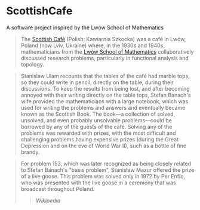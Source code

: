 # ScottishCafe
A software project inspired by the Lwów School of Mathematics

> The [Scottish Café](https://en.wikipedia.org/wiki/Scottish_Caf%C3%A9) (Polish: Kawiarnia Szkocka) was a café in Lwów, Poland (now Lviv, Ukraine) where, in the 1930s and 1940s, mathematicians from the [Lwów School of Mathematics](https://en.wikipedia.org/wiki/Lw%C3%B3w_School_of_Mathematics) collaboratively discussed research problems, particularly in functional analysis and topology.

>Stanislaw Ulam recounts that the tables of the café had marble tops, so they could write in pencil, directly on the table, during their discussions. To keep the results from being lost, and after becoming annoyed with their writing directly on the table tops, Stefan Banach's wife provided the mathematicians with a large notebook, which was used for writing the problems and answers and eventually became known as the Scottish Book. The book—a collection of solved, unsolved, and even probably unsolvable problems—could be borrowed by any of the guests of the café. Solving any of the problems was rewarded with prizes, with the most difficult and challenging problems having expensive prizes (during the Great Depression and on the eve of World War II), such as a bottle of fine brandy.

>For problem 153, which was later recognized as being closely related to Stefan Banach's "basis problem", Stanisław Mazur offered the prize of a live goose. This problem was solved only in 1972 by Per Enflo, who was presented with the live goose in a ceremony that was broadcast throughout Poland.
> > *Wikipedia*
